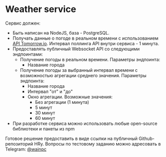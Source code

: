 # Weather service

Сервис должен:
- Быть написан на NodeJS, база - PostgreSQL.
- Получать данные о погоде в реальном времени с использованием [API Tomorrow.io](https://docs.tomorrow.io/reference/realtime-weather). Интервал поллинга API внутри сервиса - 1 минута.
- Предоставлять публичный Websocket API со следующими эндпоинтами:
  - Получение погоды в реальном времени. Параметры эндпоинта:
    - Название города
  - Получение погоды за выбранный интервал времени с возможностью агрегации среднего значения. Параметры эндпоинта:
    - Название города
    - Интервал "от" и "до"
    - Окно агрегации. Возможные значения:
      - Без агрегации (1 минута)
      - 5 минут
      - 30 минут
      - 60 минут
- При разработке сервиса можно использовать любые open-source библиотеки и пакеты из npm
     

Готовое решение предоставить в виде ссылки на публичный Github-репозиторий HRу.
Вопросы по тестовому заданию можно адресовать в Telegram: [@wainpc](https://t.me/wainpc) 

